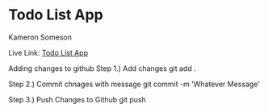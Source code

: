 # Todo List App
Kameron Someson

Live Link: [Todo List App](http://localhost:8000)

Adding changes to github
Step 1.) Add changes
git add . 

Step 2.) Commit chnages with message
git commit -m 'Whatever Message'

Step 3.) Push Changes to Github
git push